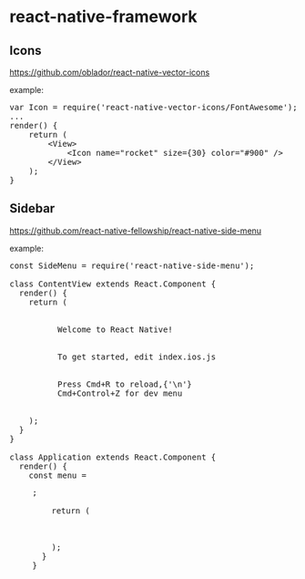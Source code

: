 # react-native-framework

## Icons
https://github.com/oblador/react-native-vector-icons

example:

<pre>
var Icon = require('react-native-vector-icons/FontAwesome');
...
render() {
    return (
        &lt;View&gt;
            &lt;Icon name="rocket" size={30} color="#900" /&gt;
        &lt;/View&gt;
    );
}
</pre>

##  Sidebar 
https://github.com/react-native-fellowship/react-native-side-menu


example:

<pre>
const SideMenu = require('react-native-side-menu');

class ContentView extends React.Component {
  render() {
    return (
      <View style={styles.container}>
        <Text style={styles.welcome}>
          Welcome to React Native!
        </Text>
        <Text style={styles.instructions}>
          To get started, edit index.ios.js
        </Text>
        <Text style={styles.instructions}>
          Press Cmd+R to reload,{'\n'}
          Cmd+Control+Z for dev menu
        </Text>
      </View>
    );
  }
}

class Application extends React.Component {
  render() {
    const menu = <Menu navigator={navigator}/>;

    return (
      <SideMenu menu={menu}>
        <ContentView/>
      </SideMenu>
    );
  }
}
</pre>